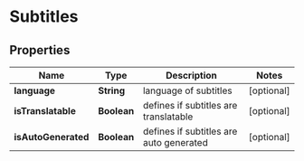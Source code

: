 

# Subtitles


## Properties

| Name | Type | Description | Notes |
|------------ | ------------- | ------------- | -------------|
|**language** | **String** | language of subtitles |  [optional] |
|**isTranslatable** | **Boolean** | defines if subtitles are translatable |  [optional] |
|**isAutoGenerated** | **Boolean** | defines if subtitles are auto generated |  [optional] |



